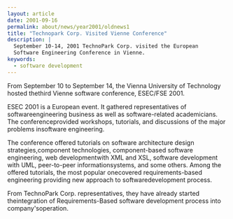 ```yaml
---
layout: article
date: 2001-09-16
permalink: about/news/year2001/oldnews1
title: "Technopark Corp. Visited Vienne Conference"
description: |
  September 10-14, 2001 TechnoPark Corp. visited the European
  Software Engineering Conference in Vienne.
keywords:
  - software development
---
```


From September 10 to September 14, the Vienna University of Technology hosted thethird Vienne 
software conference, ESEC/FSE 2001.

ESEC 2001 is a European event. It gathered representatives of softwareengineering business as well 
as software-related academicians. The conferenceprovided workshops, tutorials, and discussions of 
the major problems insoftware engineering.

The conference offered tutorials on software architecture design strategies,component technologies, 
component-based software engineering, web developmentwith XML and XSL, software development with 
UML, peer-to-peer informationsystems, and some others. Among the offered tutorials, the most popular 
onecovered requirements-based engineering providing new approach to softwaredevelopment process.

From TechnoPark Corp. representatives, they have already started theintegration of 
Requirements-Based software development process into company'soperation.
